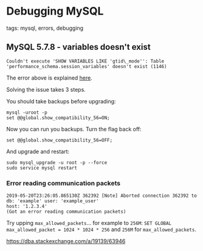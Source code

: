 # Debugging MySQL

tags: mysql, errors, debugging

## MySQL 5.7.8 - variables doesn't exist

```
Couldn't execute 'SHOW VARIABLES LIKE 'gtid\_mode'': Table 'performance_schema.session_variables' doesn't exist (1146)
```

The error above is explained [here](https://stackoverflow.com/questions/31967527/table-performance-schema-session-variables-doesnt-exist).

Solving the issue takes 3 steps.

You should take backups before upgrading:

```
mysql -uroot -p
set @@global.show_compatibility_56=ON;
```

Now you can run you backups. Turn the flag back off:

``` 
set @@global.show_compatibility_56=OFF;
```

And upgrade and restart:

``` 
sudo mysql_upgrade -u root -p --force
sudo service mysql restart
```

### Error reading communication packets

```
2019-05-20T23:26:05.865130Z 362392 [Note] Aborted connection 362392 to 
db: 'example' user: 'example_user' 
host: '1.2.3.4' 
(Got an error reading communication packets)
```

Try upping `max_allowed_packets`... for example to `256M`: `SET GLOBAL max_allowed_packet = 1024 * 1024 * 256` and `256M` for `max_allowed_packets`.

https://dba.stackexchange.com/a/19139/63946
